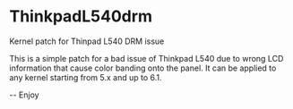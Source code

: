# ThinkpadL540drm

Kernel patch for Thinpad L540 DRM issue

This is a simple patch for a bad issue of Thinkpad L540 due to wrong LCD information that cause color banding onto the panel.
It can be applied to any kernel starting from 5.x and up to 6.1.

-- Enjoy
